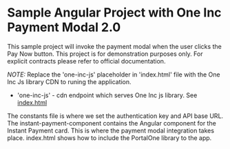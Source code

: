 # Sample Angular Project with One Inc Payment Modal 2.0
This sample project will invoke the payment modal when the user clicks the Pay Now button. This project is for demonstration purposes only. For explicit contracts please refer to official documentation.

*NOTE:* Replace the 'one-inc-js' placeholder in 'index.html' file with the One Inc Js library CDN to runing the application.
- 'one-inc-js' - cdn endpoint which serves One Inc js library. See [index.html](https://github.com/oneincgithub/sample-angular-payment-modal-v2-project/blob/f0e4a1caebf8e4220f1b4ea560208117d14909f6/src/index.html#L12)

The constants file is where we set the authentication key and API base URL.
The instant-payment-component contains the Angular component for the Instant Payment card.  This is where the payment modal integration takes place.
index.html shows how to include the PortalOne library to the app.
